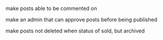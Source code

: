make posts able to be commented on

make an admin that can approve posts before being published

make posts not deleted when status of sold, but archived

